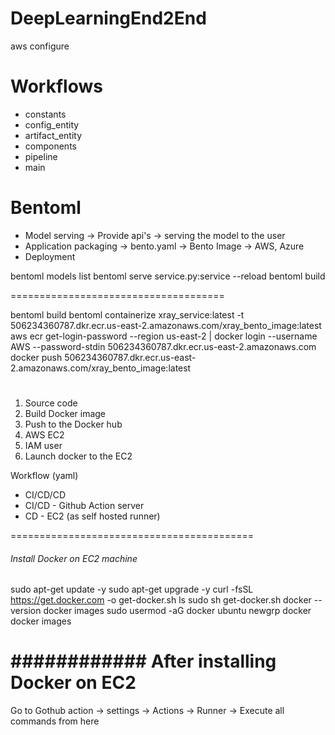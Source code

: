 # DeepLearningEnd2End

aws configure


# Workflows

- constants
- config_entity
- artifact_entity
- components
- pipeline
- main

# Bentoml
- Model serving  -> Provide api's -> serving the model to the user
- Application packaging  -> bento.yaml -> Bento Image -> AWS, Azure
- Deployment


bentoml models list
bentoml serve service.py:service --reload
bentoml build

=====================================

bentoml build
bentoml containerize xray_service:latest -t 506234360787.dkr.ecr.us-east-2.amazonaws.com/xray_bento_image:latest
aws ecr get-login-password --region us-east-2 | docker login --username AWS --password-stdin 506234360787.dkr.ecr.us-east-2.amazonaws.com
docker push 506234360787.dkr.ecr.us-east-2.amazonaws.com/xray_bento_image:latest

# ######################################################################

1. Source code
2. Build Docker image
3. Push to the Docker hub
4. AWS EC2
5. IAM user
6. Launch docker to the EC2

Workflow (yaml)
- CI/CD/CD
- CI/CD - Github Action server
- CD - EC2 (as self hosted runner)

==========================================

###### Install Docker on EC2 machine #########

sudo apt-get update -y
sudo apt-get upgrade -y
curl -fsSL https://get.docker.com -o get-docker.sh
ls
sudo sh get-docker.sh
docker --version
docker images
sudo usermod -aG docker ubuntu
newgrp docker
docker images

# ############ After installing Docker on EC2 ###########
Go to Gothub action -> settings -> Actions -> Runner -> Execute all commands from here